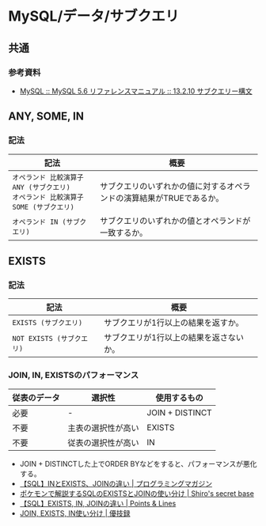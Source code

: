 # MySQL/データ/サブクエリ

## 共通

### 参考資料

- [MySQL :: MySQL 5.6 リファレンスマニュアル :: 13.2.10 サブクエリー構文](https://dev.mysql.com/doc/refman/5.6/ja/subqueries.html)

## ANY, SOME, IN

### 記法

| 記法                                                         | 概要                                                         |
| ------------------------------------------------------------ | ------------------------------------------------------------ |
| `オペランド 比較演算子 ANY (サブクエリ)`<br />`オペランド 比較演算子 SOME (サブクエリ)` | サブクエリのいずれかの値に対するオペランドの演算結果がTRUEであるか。 |
| `オペランド IN (サブクエリ)`                                 | サブクエリのいずれかの値とオペランドが一致するか。           |

## EXISTS

### 記法

| 記法                      | 概要                                    |
| ------------------------- | --------------------------------------- |
| `EXISTS (サブクエリ)`     | サブクエリが1行以上の結果を返すか。     |
| `NOT EXISTS (サブクエリ)` | サブクエリが1行以上の結果を返さないか。 |

### JOIN, IN, EXISTSのパフォーマンス

| 従表のデータ | 選択性             | 使用するもの    |
| ------------ | ------------------ | --------------- |
| 必要         | -                  | JOIN + DISTINCT |
| 不要         | 主表の選択性が高い | EXISTS          |
| 不要         | 従表の選択性が高い | IN              |

- JOIN + DISTINCTした上でORDER BYなどをすると、パフォーマンスが悪化する。
- [【SQL】INとEXISTS、JOINの違い | プログラミングマガジン](http://www.code-magagine.com/?p=14768)
- [ポケモンで解説するSQLのEXISTSとJOINの使い分け | Shiro's secret base](https://shiro-secret-base.com/?p=956)
- [【SQL】EXISTS, IN, JOINの違い | Points & Lines](https://pointsandlines.jp/db-sql/exists-not-exists-vs-in-or-join)
- [JOIN, EXISTS, IN使い分け | 優技録](https://www.yuulinux.tokyo/21226/)
